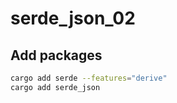 # serde_json_02

## Add packages

```sh
cargo add serde --features="derive"
cargo add serde_json
```
